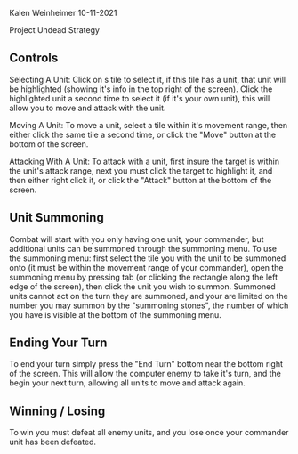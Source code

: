 Kalen Weinheimer
10-11-2021

Project Undead Strategy




Controls
--------------------------------
Selecting A Unit:
Click on s tile to select it, if this tile has a unit, that unit will be highlighted (showing it's info in the top right of the screen).
Click the highlighted unit a second time to select it (if it's your own unit), this will allow you to move and attack with the unit.

Moving A Unit:
To move a unit, select a tile within it's movement range, then either click the same tile a second time, or click the "Move" button at the bottom of the screen.

Attacking With A Unit:
To attack with a unit, first insure the target is within the unit's attack range, next you must click the target to highlight it, and then either right click it, or click the "Attack" button at the bottom of the screen.


Unit Summoning
--------------------------------
Combat will start with you only having one unit, your commander, but additional units can be summoned through the summoning menu. To use the summoning menu: first select the tile you with the unit to be summoned onto (it must be within the movement range of your commander), open the summoning menu by pressing tab (or clicking the rectangle along the left edge of the screen), then click the unit you wish to summon.
Summoned units cannot act on the turn they are summoned, and your are limited on the number you may summon by the "summoning stones", the number of which you have is visible at the bottom of the summoning menu.


Ending Your Turn
--------------------------------
To end your turn simply press the "End Turn" bottom near the bottom right of the screen. This will allow the computer enemy to take it's turn, and the begin your next turn, allowing all units to move and attack again.


Winning / Losing
--------------------------------
To win you must defeat all enemy units, and you lose once your commander unit has been defeated.

